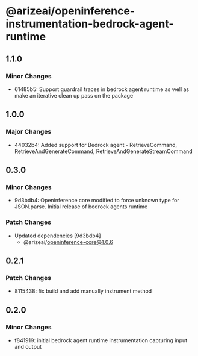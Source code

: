 # @arizeai/openinference-instrumentation-bedrock-agent-runtime

## 1.1.0

### Minor Changes

- 61485b5: Support guardrail traces in bedrock agent runtime as well as make an iterative clean up pass on the package

## 1.0.0

### Major Changes

- 44032b4: Added support for Bedrock agent - RetrieveCommand, RetrieveAndGenerateCommand, RetrieveAndGenerateStreamCommand

## 0.3.0

### Minor Changes

- 9d3bdb4: Openinference core modified to force unknown type for JSON.parse. Initial release of bedrock agents runtime

### Patch Changes

- Updated dependencies [9d3bdb4]
  - @arizeai/openinference-core@1.0.6

## 0.2.1

### Patch Changes

- 8115438: fix build and add manually instrument method

## 0.2.0

### Minor Changes

- f841919: initial bedrock agent runtime instrumentation capturing input and output
